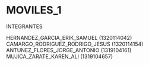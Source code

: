 # MOVILES_1
INTEGRANTES


HERNANDEZ_GARCIA_ERIK_SAMUEL (1320114042)
CAMARGO_RODRIGUEZ_RODRIGO_JESUS (1320114154)
ANTUNEZ_FLORES_JORGE_ANTONIO (1319104161)
MUJICA_ZARATE_KAREN_ALI (1319104657)
